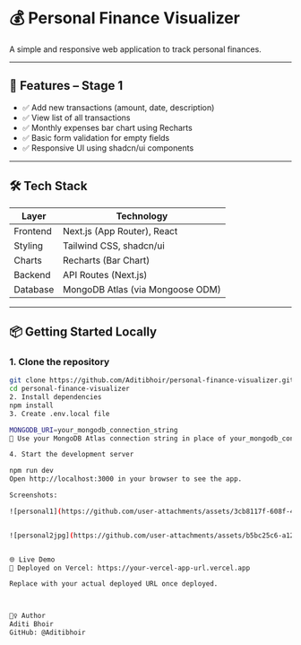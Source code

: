 # 💰 Personal Finance Visualizer

A simple and responsive web application to track personal finances.

---

## 🚀 Features – Stage 1

- ✅ Add new transactions (amount, date, description)
- ✅ View list of all transactions
- ✅ Monthly expenses bar chart using Recharts
- ✅ Basic form validation for empty fields
- ✅ Responsive UI using shadcn/ui components

---

## 🛠️ Tech Stack

| Layer     | Technology                          |
|-----------|-------------------------------------|
| Frontend  | Next.js (App Router), React         |
| Styling   | Tailwind CSS, shadcn/ui             |
| Charts    | Recharts (Bar Chart)                |
| Backend   | API Routes (Next.js)                |
| Database  | MongoDB Atlas (via Mongoose ODM)    |

---

## 📦 Getting Started Locally

### 1. Clone the repository
```bash
git clone https://github.com/Aditibhoir/personal-finance-visualizer.git
cd personal-finance-visualizer
2. Install dependencies
npm install
3. Create .env.local file

MONGODB_URI=your_mongodb_connection_string
📌 Use your MongoDB Atlas connection string in place of your_mongodb_connection_string

4. Start the development server

npm run dev
Open http://localhost:3000 in your browser to see the app.

Screenshots:

![personal1](https://github.com/user-attachments/assets/3cb8117f-608f-4811-a788-395ef9eea4f5)


![personal2jpg](https://github.com/user-attachments/assets/b5bc25c6-a12b-4d8d-b136-fdc6be19273a)


🌐 Live Demo
🔗 Deployed on Vercel: https://your-vercel-app-url.vercel.app

Replace with your actual deployed URL once deployed.



🙋‍♀️ Author
Aditi Bhoir
GitHub: @Aditibhoir
